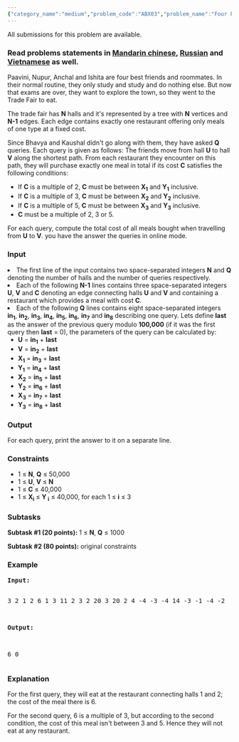 ```yaml
---
{"category_name":"medium","problem_code":"ABX03","problem_name":"Four Friends","languages_supported":{"0":"ADA","1":"ASM","2":"BASH","3":"BF","4":"C","5":"CAML","6":"CLOJ","7":"CLPS","8":"COB","9":"CPP 4.3.2","10":"CPP 6.3","11":"CPP14","12":"CS2","13":"D","14":"ERL","15":"FORT","16":"FS","17":"GO","18":"HASK","19":"ICK","20":"ICON","21":"JAVA","22":"JS","23":"kotlin","24":"LISP clisp","25":"LISP sbcl","26":"LUA","27":"NEM","28":"NICE","29":"NODEJS","30":"PAS fpc","31":"PAS gpc","32":"PERL","33":"PERL6","34":"PHP","35":"PIKE","36":"PRLG","37":"PYPY","38":"PYTH","39":"PYTH 3.5","40":"RUBY","41":"rust","42":"SCALA","43":"SCM chicken","44":"SCM guile","45":"SCM qobi","46":"ST","47":"swift","48":"TCL","49":"TEXT","50":"WSPC"},"max_timelimit":2,"source_sizelimit":50000,"problem_author":"abx_2109","problem_tester":"kingofnumbers","date_added":"27-11-2017","tags":{"0":"abx_2109","1":"binary","2":"dfs","3":"inclusion","4":"lca","5":"ltime55","6":"medium"},"editorial_url":"https://discuss.codechef.com/problems/ABX03","time":{"view_start_date":1514653200,"submit_start_date":1514653200,"visible_start_date":1514653200,"end_date":1735669800},"layout":"problem"}
---
```

<span class="solution-visible-txt">All submissions for this problem are available.</span><h3>Read problems statements in <a target="_blank" 
href="http://www.codechef.com/download/translated/LTIME55/mandarin/ABX03.pdf">Mandarin chinese</a>, <a target="_blank" 
href="http://www.codechef.com/download/translated/LTIME55/russian/ABX03.pdf">Russian</a> and <a target="_blank" 
href="http://www.codechef.com/download/translated/LTIME55/vietnamese/ABX03.pdf">Vietnamese</a> as well.</h3>


<p>Paavini, Nupur, Anchal and Ishita are four best friends and roommates. In their normal routine, they only study and study and do nothing else. But now that exams are over, they want to explore the town, so they went to the Trade Fair to eat.</p>
<p>The trade fair has <b>N</b> halls and it's represented by a tree with <b>N</b> vertices and <b>N-1</b> edges. Each edge contains exactly one restaurant offering only meals of one type at a fixed cost.</p>
<p>Since Bhavya and Kaushal didn't go along with them, they have asked <b>Q</b> queries. Each query is given as follows: The friends move from hall <b>U</b> to hall <b>V</b> along the shortest path. From each restaurant they encounter on this path, they will purchase exactly one meal in total if its cost <b>C</b> satisfies the following conditions:
<ul>
<li>If <b>C</b> is a multiple of 2, <b>C</b> must be between <b>X<sub>1</sub></b> and <b>Y<sub>1</sub></b> inclusive.</li>
<li>If <b>C</b> is a multiple of 3, <b>C</b> must be between <b>X<sub>2</sub></b> and <b>Y<sub>2</sub></b> inclusive.</li>
<li>If <b>C</b> is a multiple of 5, <b>C</b> must be between <b>X<sub>3</sub></b> and <b>Y<sub>3</sub></b> inclusive.</li>
<li><b>C</b> must be a multiple of 2, 3 or 5.</li>
</ul>
</p>

<p>For each query, compute the total cost of all meals bought when travelling from <b>U</b> to <b>V</b>. you have the answer the queries in online mode.</p>

<h3>Input</h3>
<p>
<li>The first line of the input contains two space-separated integers <b>N</b> and <b>Q</b> denoting the number of halls and the number of queries respectively.</li>
<li>Each of the following <b>N-1</b> lines contains three space-separated integers <b>U</b>, <b>V</b> and <b>C</b> denoting an edge connecting halls <b>U</b> and <b>V</b> and containing a restaurant which provides a meal with cost <b>C</b>.</li>
<li>Each of the following <b>Q</b> lines contains eight space-separated integers <b>in<sub>1</sub></b>, <b>in<sub>2</sub></b>, <b>in<sub>3</sub></b>, <b>in<sub>4</sub></b>, <b>in<sub>5</sub></b>, <b>in<sub>6</sub></b>, <b>in<sub>7</sub></b> and <b>in<sub>8</sub></b> describing one query. Lets define <b>last</b> as the answer of the previous query modulo <b>100,000</b> (if it was the first query then <b>last</b> = 0), the parameters of the query can be calculated by:
<ul>
<li><b>U</b> = <b>in<sub>1</sub></b> + <b>last</b></li><li> <b>V</b> = <b>in<sub>2</sub></b> + <b>last</b></li><li> <b>X<sub>1</sub></b> = <b>in<sub>3</sub></b> + <b>last</b></li><li> <b>Y<sub>1</sub></b> = <b>in<sub>4</sub></b> + <b>last</b></li><li> <b>X<sub>2</sub></b> = <b>in<sub>5</sub></b> + <b>last</b></li><li> <b>Y<sub>2</sub></b> = <b>in<sub>6</sub></b> + <b>last</b></li><li> <b>X<sub>3</sub></b> = <b>in<sub>7</sub></b> + <b>last</b></li><li> <b>Y<sub>3</sub></b> = <b>in<sub>8</sub></b> + <b>last</b>
</li>
</ul></li></p>

<h3>Output</h3>
<p>For each query, print the answer to it on a separate line.</p>

<h3>Constraints</h3>
<ul>
<li>1 ≤ <b>N</b>, <b>Q</b> ≤ 50,000</li>
<li>1 ≤ <b>U</b>, <b>V</b> ≤ <b>N</b></li>
<li>1 ≤ <b>C</b> ≤ 40,000</li>
<li>1 ≤ <b>X<sub>i</sub></b> ≤ <b>Y
<sub>i</sub></b> ≤ 40,000, for each 1 ≤ <b>i</b> ≤ 3</li>
</ul>

<h3>Subtasks</h3>

<p><b>Subtask #1 (20 points):</b> 1 ≤ <b>N</b>, <b>Q</b> ≤ 1000</b></p>

<p><b>Subtask #2 (80 points):</b> original constraints</p>

<h3>Example</h3>
<pre><b>Input:</b>

3 2
1 2 6
1 3 11
2 3 2 20 3 20 2 4
-4 -3 -4 14 -3 -1 -4 -2

<b>Output:</b>

6
0
</pre>

<h3>Explanation</h3>
<p>For the first query, they will eat at the restaurant connecting halls 1 and 2; the cost of the meal there is 6.</p>
<p>For the second query, 6 is a multiple of 3, but according to the second condition, the cost of this meal isn't between 3 and 5. Hence they will not eat at any restaurant.</p>
